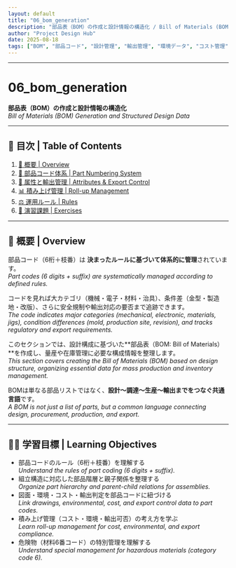 ```yaml
---
layout: default
title: "06_bom_generation"
description: "部品表（BOM）の作成と設計情報の構造化 / Bill of Materials (BOM) Generation and Structured Design Data"
author: "Project Design Hub"
date: 2025-08-18
tags: ["BOM", "部品コード", "設計管理", "輸出管理", "環境データ", "コスト管理"]
---
```


---

# 06_bom_generation

**部品表（BOM）の作成と設計情報の構造化**  
*Bill of Materials (BOM) Generation and Structured Design Data*

---

## 📑 目次 | Table of Contents
1. [📘 概要 | Overview](1_overview.html)
2. [🔢 部品コード体系 | Part Numbering System](2_part_numbering.html)
3. [📎 属性と輸出管理 | Attributes & Export Control](3_attributes.html)
4. [📊 積み上げ管理 | Roll-up Management](4_rollup_management.html)
5. [⚖️ 運用ルール | Rules](5_rules.html)
6. [🧪 演習課題 | Exercises](6_exercises.html)

---

## 📘 概要 | Overview
部品コード（6桁＋枝番）は **決まったルールに基づいて体系的に管理**されています。  
*Part codes (6 digits + suffix) are systematically managed according to defined rules.*  

コードを見れば大カテゴリ（機械・電子・材料・治具）、条件差（金型・製造地・改版）、さらに安全規制や輸出対応の要否まで追跡できます。  
*The code indicates major categories (mechanical, electronic, materials, jigs), condition differences (mold, production site, revision), and tracks regulatory and export requirements.*  

このセクションでは、設計構成に基づいた**部品表（BOM: Bill of Materials）**を作成し、量産や在庫管理に必要な構成情報を整理します。  
*This section covers creating the Bill of Materials (BOM) based on design structure, organizing essential data for mass production and inventory management.*  

BOMは単なる部品リストではなく、**設計〜調達〜生産〜輸出までをつなぐ共通言語**です。  
*A BOM is not just a list of parts, but a common language connecting design, procurement, production, and export.*  

---

## 🧑‍🏫 学習目標 | Learning Objectives
- 部品コードのルール（6桁＋枝番）を理解する  
  *Understand the rules of part coding (6 digits + suffix).*  
- 組立構造に対応した部品階層と親子関係を整理する  
  *Organize part hierarchy and parent-child relations for assemblies.*  
- 図面・環境・コスト・輸出判定を部品コードに紐づける  
  *Link drawings, environmental, cost, and export control data to part codes.*  
- 積み上げ管理（コスト・環境・輸出可否）の考え方を学ぶ  
  *Learn roll-up management for cost, environmental, and export compliance.*  
- 危険物（材料6番コード）の特別管理を理解する  
  *Understand special management for hazardous materials (category code 6).*  
